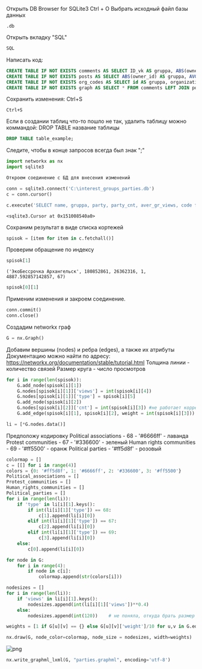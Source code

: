 Открыть DB Browser for SQLite3
Сtrl + O
Выбрать исходный файл базы данных
```
.db
```
Открыть вкладку "SQL"
```SQL
SQL
```
Написать код:
```SQL
CREATE TABLE IF NOT EXISTS comments AS SELECT ID_vk AS gruppa, ABS(owner_id) AS party, COUNT(owner_id) as party_cnt FROM comments_links_final WHERE gruppa IS NOT NULL GROUP BY gruppa, party ORDER BY gruppa  DESC;
CREATE TABLE IF NOT EXISTS posts AS SELECT ABS(owner_id) AS gruppa, AVG(views) AS aver_gr_views FROM interest_groups_posts WHERE date BETWEEN '2018-03-18 23:59:59' AND '2019-05-02 23:59:59' GROUP BY gruppa ORDER BY gruppa DESC;
CREATE TABLE IF NOT EXISTS org_codes AS SELECT id AS gruppa, organization_2 AS code, name FROM organizations_final_codes WHERE code IN (67, 68, 69);
CREATE TABLE IF NOT EXISTS graph AS SELECT * FROM comments LEFT JOIN posts ON comments.gruppa = posts.gruppa LEFT JOIN org_codes on comments.gruppa = org_codes.gruppa;
```
Сохранить изменения: Ctrl+S
```
Ctrl+S
```
Если в создании таблиц что-то пошло не так, удалить таблицу можно коммандой: DROP TABLE название таблицы
```SQL
DROP TABLE table_example;
```
Следите, чтобы в конце запросов всегда был знак ";"

```python
import networkx as nx
import sqlite3
```


```python
Откроем соединение с БД для внесения изменений
```


```python
conn = sqlite3.connect('C:\interest_groups_parties.db')
c = conn.cursor()
```


```python
c.execute('SELECT name, gruppa, party, party_cnt, aver_gr_views, code from graph WHERE aver_gr_views IS NOT NULL AND code IS NOT NULL')
```




    <sqlite3.Cursor at 0x151008540a0>


Сохраним результат в виде списка кортежей

```python
spisok = [item for item in c.fetchall()]
```
Проверим обращение по индексу

```python
spisok[1]
```




    ('ЭкоБессрочка Архангельск', 180852861, 26362316, 1, 4887.592857142857, 67)




```python
spisok[0][1]
```
Применим изменения и закроем соединение.

```python
conn.commit()
conn.close()
```
Создадим networkx граф

```python
G = nx.Graph() 
```
Добавим вершины (nodes) и ребра (edges), а также их атрибуты
Документацию можно найти по адресу: https://networkx.org/documentation/stable/tutorial.html
Толщина линии -  количество связей
Размер круга - число просмотров 

```python
for i in range(len(spisok)): 
    G.add_node(spisok[i][1])
    G.nodes[spisok[i][1]]['views'] = int(spisok[i][4])
    G.nodes[spisok[i][1]]['type'] = spisok[i][5]
    G.add_node(spisok[i][2])
    G.nodes[spisok[i][2]]['cnt'] = int(spisok[i][3]) #не работает корректно
    G.add_edge(spisok[i][1], spisok[i][2], weight = int(spisok[i][3]))
```


```python
li = [*G.nodes.data()]
```
Предположу кодировку
Political associations - 68 - '#6666ff' - лаванда
Protest communities - 67 - '#336600' - зеленый
Human rights communities - 69 - '#ff5500' - оранж
Political parties - '#ff5d8f' - розовый

```python
colormap = []
c = [[] for i in range(4)]
colors = {0: '#ff5d8f', 1: '#6666ff', 2: '#336600', 3: '#ff5500'}
Political_associations = []
Protest_communities = []
Human_rights_communities = []
Political_parties = []
for i in range(len(li)):
    if 'type' in li[i][1].keys():
        if int(li[i][1]['type']) == 68:
            c[1].append(li[i][0])
        elif int(li[i][1]['type']) == 67:
            c[2].append(li[i][0])
        elif int(li[i][1]['type']) == 69:
            c[3].append(li[i][0])
    else:
        c[0].append(li[i][0])
```


```python
for node in G:
    for i in range(4):
        if node in c[i]:
            colormap.append(str(colors[i]))
```


```python
nodesizes = []
for i in range(len(li)):
    if 'views' in li[i][1].keys():
        nodesizes.append(int(li[i][1]['views'])**0.4)
    else:
        nodesizes.append(int(120))    # не поняла, откуда брать размер для полит партий
```


```python
weights = [1 if G[u][v] == {} else G[u][v]['weight']/10 for u,v in G.edges()]
```


```python
nx.draw(G, node_color=colormap, node_size = nodesizes, width=weights)
```


    
![png](https://i.ibb.co/7YBLnXr/output-24-0.png)
    



```python
nx.write_graphml_lxml(G, "parties.graphml", encoding='utf-8')
```


```python

```
